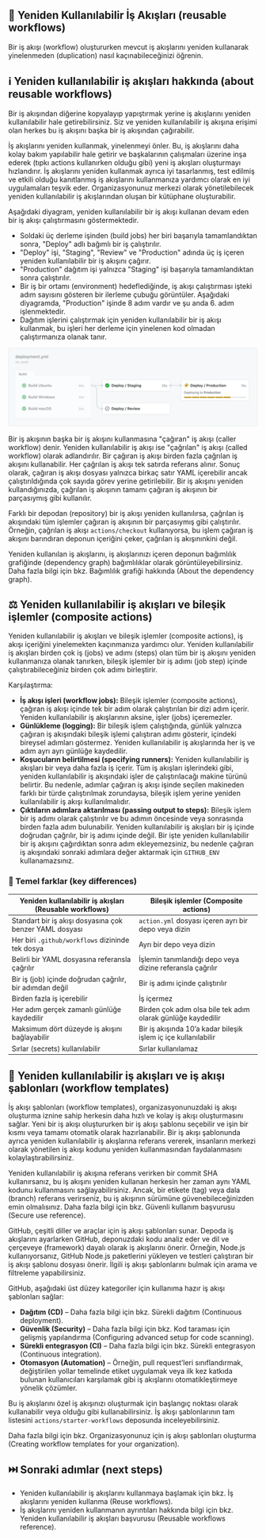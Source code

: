 ## 🔄 Yeniden Kullanılabilir İş Akışları (reusable workflows)

Bir iş akışı (workflow) oluştururken mevcut iş akışlarını yeniden kullanarak yinelenmeden (duplication) nasıl kaçınabileceğinizi öğrenin.

## ℹ️ Yeniden kullanılabilir iş akışları hakkında (about reusable workflows)

Bir iş akışından diğerine kopyalayıp yapıştırmak yerine iş akışlarını yeniden kullanılabilir hale getirebilirsiniz. Siz ve yeniden kullanılabilir iş akışına erişimi olan herkes bu iş akışını başka bir iş akışından çağırabilir.

İş akışlarını yeniden kullanmak, yinelenmeyi önler. Bu, iş akışlarını daha kolay bakım yapılabilir hale getirir ve başkalarının çalışmaları üzerine inşa ederek (tıpkı actions kullanırken olduğu gibi) yeni iş akışları oluşturmayı hızlandırır. İş akışlarını yeniden kullanmak ayrıca iyi tasarlanmış, test edilmiş ve etkili olduğu kanıtlanmış iş akışlarını kullanmanıza yardımcı olarak en iyi uygulamaları teşvik eder. Organizasyonunuz merkezi olarak yönetilebilecek yeniden kullanılabilir iş akışlarından oluşan bir kütüphane oluşturabilir.

Aşağıdaki diyagram, yeniden kullanılabilir bir iş akışı kullanan devam eden bir iş akışı çalıştırmasını göstermektedir.

* Soldaki üç derleme işinden (build jobs) her biri başarıyla tamamlandıktan sonra, "Deploy" adlı bağımlı bir iş çalıştırılır.
* "Deploy" işi, "Staging", "Review" ve "Production" adında üç iş içeren yeniden kullanılabilir bir iş akışını çağırır.
* "Production" dağıtım işi yalnızca "Staging" işi başarıyla tamamlandıktan sonra çalıştırılır.
* Bir iş bir ortamı (environment) hedeflediğinde, iş akışı çalıştırması işteki adım sayısını gösteren bir ilerleme çubuğu görüntüler. Aşağıdaki diyagramda, "Production" işinde 8 adım vardır ve şu anda 6. adım işlenmektedir.
* Dağıtım işlerini çalıştırmak için yeniden kullanılabilir bir iş akışı kullanmak, bu işleri her derleme için yinelenen kod olmadan çalıştırmanıza olanak tanır.

![alt text](image-1.png)

Bir iş akışının başka bir iş akışını kullanmasına "çağıran" iş akışı (caller workflow) denir. Yeniden kullanılabilir iş akışı ise "çağrılan" iş akışı (called workflow) olarak adlandırılır. Bir çağıran iş akışı birden fazla çağrılan iş akışını kullanabilir. Her çağrılan iş akışı tek satırda referans alınır. Sonuç olarak, çağıran iş akışı dosyası yalnızca birkaç satır YAML içerebilir ancak çalıştırıldığında çok sayıda görev yerine getirilebilir. Bir iş akışını yeniden kullandığınızda, çağrılan iş akışının tamamı çağıran iş akışının bir parçasıymış gibi kullanılır.

Farklı bir depodan (repository) bir iş akışı yeniden kullanılırsa, çağrılan iş akışındaki tüm işlemler çağıran iş akışının bir parçasıymış gibi çalıştırılır. Örneğin, çağrılan iş akışı `actions/checkout` kullanıyorsa, bu işlem çağıran iş akışını barındıran deponun içeriğini çeker, çağrılan iş akışınınkini değil.

Yeniden kullanılan iş akışlarını, iş akışlarınızı içeren deponun bağımlılık grafiğinde (dependency graph) bağımlılıklar olarak görüntüleyebilirsiniz. Daha fazla bilgi için bkz. Bağımlılık grafiği hakkında (About the dependency graph).

## ⚖️ Yeniden kullanılabilir iş akışları ve bileşik işlemler (composite actions)

Yeniden kullanılabilir iş akışları ve bileşik işlemler (composite actions), iş akışı içeriğini yinelemekten kaçınmanıza yardımcı olur. Yeniden kullanılabilir iş akışları birden çok iş (jobs) ve adımı (steps) olan tüm bir iş akışını yeniden kullanmanıza olanak tanırken, bileşik işlemler bir iş adımı (job step) içinde çalıştırabileceğiniz birden çok adımı birleştirir.

Karşılaştırma:

* **İş akışı işleri (workflow jobs):** Bileşik işlemler (composite actions), çağıran iş akışı içinde tek bir adım olarak çalıştırılan bir dizi adım içerir. Yeniden kullanılabilir iş akışlarının aksine, işler (jobs) içeremezler.
* **Günlükleme (logging):** Bir bileşik işlem çalıştığında, günlük yalnızca çağıran iş akışındaki bileşik işlemi çalıştıran adımı gösterir, içindeki bireysel adımları göstermez. Yeniden kullanılabilir iş akışlarında her iş ve adım ayrı ayrı günlüğe kaydedilir.
* **Koşucuların belirtilmesi (specifying runners):** Yeniden kullanılabilir iş akışları bir veya daha fazla iş içerir. Tüm iş akışları işlerindeki gibi, yeniden kullanılabilir iş akışındaki işler de çalıştırılacağı makine türünü belirtir. Bu nedenle, adımlar çağıran iş akışı işinde seçilen makineden farklı bir türde çalıştırılmak zorundaysa, bileşik işlem yerine yeniden kullanılabilir iş akışı kullanılmalıdır.
* **Çıktıların adımlara aktarılması (passing output to steps):** Bileşik işlem bir iş adımı olarak çalıştırılır ve bu adımın öncesinde veya sonrasında birden fazla adım bulunabilir. Yeniden kullanılabilir iş akışları bir iş içinde doğrudan çağrılır, bir iş adımı içinde değil. Bir işte yeniden kullanılabilir bir iş akışını çağırdıktan sonra adım ekleyemezsiniz, bu nedenle çağıran iş akışındaki sonraki adımlara değer aktarmak için `GITHUB_ENV` kullanamazsınız.

### 🔑 Temel farklar (key differences)

| Yeniden kullanılabilir iş akışları (Reusable workflows)  | Bileşik işlemler (Composite actions)                           |
| -------------------------------------------------------- | -------------------------------------------------------------- |
| Standart bir iş akışı dosyasına çok benzer YAML dosyası  | `action.yml` dosyası içeren ayrı bir depo veya dizin           |
| Her biri `.github/workflows` dizininde tek dosya         | Ayrı bir depo veya dizin                                       |
| Belirli bir YAML dosyasına referansla çağrılır           | İşlemin tanımlandığı depo veya dizine referansla çağrılır      |
| Bir iş (job) içinde doğrudan çağrılır, bir adımdan değil | Bir iş adımı içinde çalıştırılır                               |
| Birden fazla iş içerebilir                               | İş içermez                                                     |
| Her adım gerçek zamanlı günlüğe kaydedilir               | Birden çok adım olsa bile tek adım olarak günlüğe kaydedilir   |
| Maksimum dört düzeyde iş akışını bağlayabilir            | Bir iş akışında 10’a kadar bileşik işlem iç içe kullanılabilir |
| Sırlar (secrets) kullanılabilir                          | Sırlar kullanılamaz                                            |

## 🧩 Yeniden kullanılabilir iş akışları ve iş akışı şablonları (workflow templates)

İş akışı şablonları (workflow templates), organizasyonunuzdaki iş akışı oluşturma iznine sahip herkesin daha hızlı ve kolay iş akışı oluşturmasını sağlar. Yeni bir iş akışı oluştururken bir iş akışı şablonu seçebilir ve işin bir kısmı veya tamamı otomatik olarak hazırlanabilir. Bir iş akışı şablonunda ayrıca yeniden kullanılabilir iş akışlarına referans vererek, insanların merkezi olarak yönetilen iş akışı kodunu yeniden kullanmasından faydalanmasını kolaylaştırabilirsiniz.

Yeniden kullanılabilir iş akışına referans verirken bir commit SHA kullanırsanız, bu iş akışını yeniden kullanan herkesin her zaman aynı YAML kodunu kullanmasını sağlayabilirsiniz. Ancak, bir etikete (tag) veya dala (branch) referans verirseniz, bu iş akışının sürümüne güvenebileceğinizden emin olmalısınız. Daha fazla bilgi için bkz. Güvenli kullanım başvurusu (Secure use reference).

GitHub, çeşitli diller ve araçlar için iş akışı şablonları sunar. Depoda iş akışlarını ayarlarken GitHub, deponuzdaki kodu analiz eder ve dil ve çerçeveye (framework) dayalı olarak iş akışlarını önerir. Örneğin, Node.js kullanıyorsanız, GitHub Node.js paketlerini yükleyen ve testleri çalıştıran bir iş akışı şablonu dosyası önerir. İlgili iş akışı şablonlarını bulmak için arama ve filtreleme yapabilirsiniz.

GitHub, aşağıdaki üst düzey kategoriler için kullanıma hazır iş akışı şablonları sağlar:

* **Dağıtım (CD)** – Daha fazla bilgi için bkz. Sürekli dağıtım (Continuous deployment).
* **Güvenlik (Security)** – Daha fazla bilgi için bkz. Kod taraması için gelişmiş yapılandırma (Configuring advanced setup for code scanning).
* **Sürekli entegrasyon (CI)** – Daha fazla bilgi için bkz. Sürekli entegrasyon (Continuous integration).
* **Otomasyon (Automation)** – Örneğin, pull request’leri sınıflandırmak, değiştirilen yollar temelinde etiket uygulamak veya ilk kez katkıda bulunan kullanıcıları karşılamak gibi iş akışlarını otomatikleştirmeye yönelik çözümler.

Bu iş akışlarını özel iş akışınızı oluşturmak için başlangıç noktası olarak kullanabilir veya olduğu gibi kullanabilirsiniz. İş akışı şablonlarının tam listesini `actions/starter-workflows` deposunda inceleyebilirsiniz.

Daha fazla bilgi için bkz. Organizasyonunuz için iş akışı şablonları oluşturma (Creating workflow templates for your organization).

## ⏭️ Sonraki adımlar (next steps)

* Yeniden kullanılabilir iş akışlarını kullanmaya başlamak için bkz. İş akışlarını yeniden kullanma (Reuse workflows).
* İş akışlarını yeniden kullanmanın ayrıntıları hakkında bilgi için bkz. Yeniden kullanılabilir iş akışları başvurusu (Reusable workflows reference).
